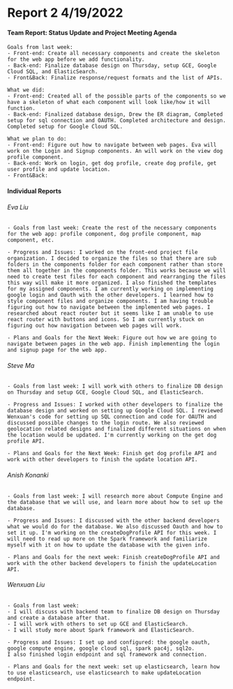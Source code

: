 # **Report 2 4/19/2022**

#### Team Report: Status Update and Project Meeting Agenda
    Goals from last week: 
    - Front-end: Create all necessary components and create the skeleton for the web app before we add functionality.
    - Back-end: Finalize database design on Thursday, setup GCE, Google Cloud SQL, and ElasticSearch.
    - Front&Back: Finalize response/request formats and the list of APIs.
  
    What we did:
    - Front-end: Created all of the possible parts of the components so we have a skeleton of what each component will look like/how it will function.
    - Back-end: Finalized database design, Drew the ER diagram, Completed setup for sql connection and OAUTH. Completed architecture and design. Completed setup for Google Cloud SQL.

    What we plan to do:
    - Front-end: Figure out how to navigate between web pages. Eva will work on the Login and Signup components. An will work on the view dog profile component.
    - Back-end: Work on login, get dog profile, create dog profile, get user profile and update location.
    - Front&Back: 

#### Individual Reports

###### Eva Liu
    - Goals from last week: Create the rest of the necessary components for the web app: profile component, dog profile component, map component, etc.
    
    - Progress and Issues: I worked on the front-end project file organization. I decided to organize the files so that there are sub folders in the components folder for each component rather than store them all together in the components folder. This works because we will need to create test files for each component and rearranging the files this way will make it more organized. I also finished the templates for my assigned components. I am currently working on implementing google login and Oauth with the other developers. I learned how to style component files and organize components. I am having trouble figuring out how to navigate between the implemented web pages. I researched about react router but it seems like I am unable to use react router with buttons and icons. So I am currently stuck on figuring out how navigation between web pages will work.
    
    - Plans and Goals for the Next Week: Figure out how we are going to navigate between pages in the web app. Finish implementing the login and signup page for the web app.
    
###### Steve Ma
    - Goals from last week: I will work with others to finalize DB design on Thursday and setup GCE, Google Cloud SQL, and ElasticSearch.
    
    - Progress and Issues: I worked with other developers to finalize the database design and worked on setting up Google Cloud SQL. I reviewed Wenxuan's code for setting up SQL connection and code for OAUTH and discussed possible changes to the login route. We also reviewed geolocation related designs and finalized different situations on when the location would be updated. I'm currently working on the get dog profile API.
    
    - Plans and Goals for the Next Week: Finish get dog profile API and work with other developers to finish the update location API.

###### Anish Konanki
    - Goals from last week: I will research more about Compute Engine and the database that we will use, and learn more about how to set up the database.

    - Progress and Issues: I discussed with the other backend developers what we would do for the database. We also discussed Oauth and how to set it up. I'm working on the createDogProfile API for this week. I will need to read up more on the Spark framework and familiarize myself with it on how to update the database with the given info.

    - Plans and Goals for the next week: Finish createDogProfile API and work with the other backend developers to finish the updateLocation API.

###### Wenxuan Liu
    - Goals from last week: 
    - I will discuss with backend team to finalize DB design on Thursday and create a database after that.
    - I will work with others to set up GCE and ElasticSearch.
    - I will study more about Spark framework and ElasticSearch.

    - Progress and Issues: I set up and configured: the google oauth, google compute engine, google cloud sql, spark pac4j, sql2o.
    I also finished login endpoint and sql framework and connection.

    - Plans and Goals for the next week: set up elasticsearch, learn how to use elasticsearch, use elasticsearch to make updateLocation endpoint.